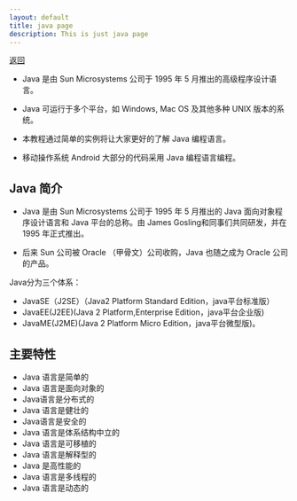 ```yaml
---
layout: default
title: java page
description: This is just java page
---
```

[返回](./)

- Java 是由 Sun Microsystems 公司于 1995 年 5 月推出的高级程序设计语言。

- Java 可运行于多个平台，如 Windows, Mac OS 及其他多种 UNIX 版本的系统。

- 本教程通过简单的实例将让大家更好的了解 Java 编程语言。

- 移动操作系统 Android 大部分的代码采用 Java 编程语言编程。

## Java 简介

- Java 是由 Sun Microsystems 公司于 1995 年 5 月推出的 Java 面向对象程序设计语言和 Java 平台的总称。由 James Gosling和同事们共同研发，并在 1995 年正式推出。

- 后来 Sun 公司被 Oracle （甲骨文）公司收购，Java 也随之成为 Oracle 公司的产品。

Java分为三个体系：

- JavaSE（J2SE）（Java2 Platform Standard Edition，java平台标准版）
- JavaEE(J2EE)(Java 2 Platform,Enterprise Edition，java平台企业版)
- JavaME(J2ME)(Java 2 Platform Micro Edition，java平台微型版)。


## 主要特性
- Java 语言是简单的
- Java 语言是面向对象的
- Java语言是分布式的
- Java 语言是健壮的
- Java语言是安全的
- Java 语言是体系结构中立的
- Java 语言是可移植的
- Java 语言是解释型的
- Java 是高性能的
- Java 语言是多线程的
- Java 语言是动态的

